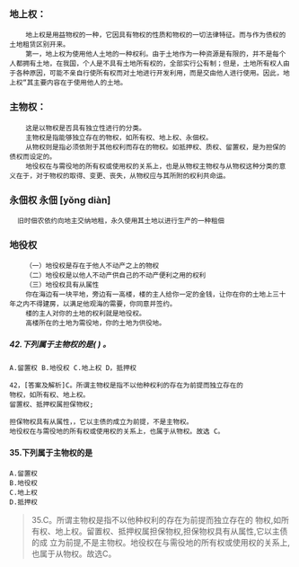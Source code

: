 ### 地上权：
        地上权是用益物权的一种，它因具有物权的性质和物权的一切法律特征。而与作为债权的土地租赁区别开来。
        第一，地上权为使用他人土地的一种权利。由于土地作为一种资源是有限的，并不是每个人都拥有土地，在我国，个人是不具有土地所有权的，全部实行公有制；但是，土地所有权人由于各种原因，可能不亲自行使所有权而对土地进行开发利用，而是交由他人进行使用。因此，地上权“其主要内容在于使用他人的土地。
        
### 主物权：
        这是以物权是否具有独立性进行的分类。
        主物权是指能够独立存在的物权，如所有权、地上权、永佃权。
        从物权则是指必须依附于其他权利而存在的物权。如抵押权、质权、留置权，是为担保的债权而设定的。
        地役权在与需役地的所有权或使用权的关系上，也是从物权主物权与从物权这种分类的意义在于，对于物权的取得、变更、丧失，从物权应与其所附的权利共命运。

### 永佃权 永佃	[yǒng diàn]
      旧时佃农依约向地主交纳地租，永久使用其土地以进行生产的一种租佃
            
### 地役权
        （一）地役权是存在于他人不动产之上的物权
        （二）地役权是以他人不动产供自己的不动产便利之用的权利
        （三）地役权具有从属性
        你在海边有一块平地，旁边有一高楼，楼的主人给你一定的金钱，让你在你的土地上三十年之内不得建房，以满足他观海的需要，你同意并签约。
        楼的主人对你的土地的权利就是地役权。
        高楼所在的土地为需役地，你的土地为供役地。


##### 42.下列属于主物权的是( ) 。
    A.留置权 B.地役权 C.地上权 D，抵押权
    
    42，[答案及解析]C。所谓主物权是指不以他种权利的存在为前提而独立存在的
    物权，如所有权、地上权。
    留置权、抵押权属担保物权;
    
    担保物权具有从属性，，它以主债的成立为前提，不是主物权。
    地役权在与需役地的所有权或使用权的关系上，也属于从物权。故选 C。

#### 35.下列属于主物权的是
    A.留置权
    B.地役权
    C.地上权
    D.抵押权
>   35.C。所谓主物权是指不以他种权利的存在为前提而独立存在的
    物权,如所有权、地上权。留置权、抵押权属担保物权,担保物权具有从属性,它以主债的成
    立为前提,不是主物权。地役权在与需役地的所有权或使用权的关系上,也属于从物权。故选C。


































    